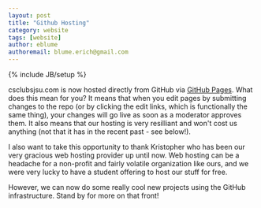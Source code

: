```yaml
---
layout: post
title: "Github Hosting"
category: website
tags: [website]
author: eblume
authoremail: blume.erich@gmail.com
---
```

{% include JB/setup %}

csclubsjsu.com is now hosted directly from GitHub via [GitHub Pages](http://pages.github.com/). What does this mean for you? It means that when you edit pages by submitting changes to the repo (or by clicking the edit links, which is functionally the same thing), your changes will go live as soon as a moderator approves them. It also means that our hosting is very resilliant and won't cost us anything (not that it has in the recent past - see below!).

I also want to take this opportunity to thank Kristopher who has been our very gracious web hosting provider up until now. Web hosting can be a headache for a non-profit and fairly volatile organization like ours, and we were very lucky to have a student offering to host our stuff for free.

However, we can now do some really cool new projects using the GitHub infrastructure. Stand by for more on that front!